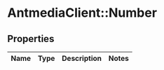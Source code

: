 # AntmediaClient::Number

## Properties
Name | Type | Description | Notes
------------ | ------------- | ------------- | -------------



